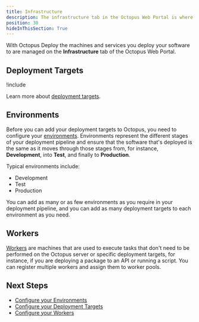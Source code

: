 ```yaml
---
title: Infrastructure
description: The infrastructure tab in the Octopus Web Portal is where you manage your environments, deployment targets, and other infrastructure.
position: 30
hideInThisSection: True
---
```


With Octopus Deploy the machines and services you deploy your software to are managed on the **Infrastructure** tab of the Octopus Web Portal.

## Deployment Targets

!include <deployment-targets>

Learn more about [deployment targets](/docs/infrastructure/deployment-targets/index.md).

## Environments

Before you can add your deployment targets to Octopus, you need to configure your [environments](/docs/infrastructure/environments/index.md). Environments represent the different stages of your deployment pipeline and ensure that the software that's deployed is the same as it moves through those stages from, for instance, **Development**, into **Test**, and finally to **Production**.

Typical environments include:

 - Development
 - Test
 - Production

You can add as many or as few environments as you require in your deployment pipeline, and you can add as many deployment targets to each environment as you need.

## Workers

[Workers](/docs/infrastructure/workers/index.md) are machines that are used to execute tasks that don't need to be performed on the Octopus server or specific deployment targets, for instance, if you are deploying a package to an API or running a script. You can register multiple workers and assign them to worker pools.

## Next Steps

 - [Configure your Environments](/docs/infrastructure/environments/index.md)
 - [Configure your Deployment Targets](/docs/infrastructure/deployment-targets/index.md)
 - [Configure your Workers](/docs/infrastructure/workers/index.md)

